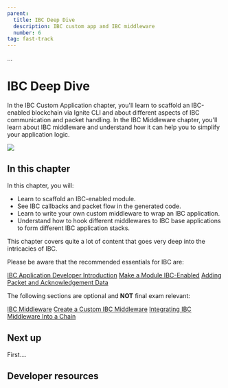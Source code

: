 ```yaml
---
parent:
  title: IBC Deep Dive
  description: IBC custom app and IBC middleware
  number: 6
tag: fast-track
---
```


<div class="tm-overline tm-rf-1 tm-lh-title tm-medium tm-muted">...</div>
<h1 class="mt-4 mb-6">IBC Deep Dive</h1>

In the IBC Custom Application chapter, you'll learn to scaffold an IBC-enabled blockchain via Ignite CLI and about different aspects of IBC communication and packet handling. In the IBC Middleware chapter, you'll learn about IBC middleware and understand how it can help you to simplify your application logic.

![](/)

## In this chapter

<HighlightBox type="learning">

In this chapter, you will:

* Learn to scaffold an IBC-enabled module.
* See IBC callbacks and packet flow in the generated code.
* Learn to write your own custom middleware to wrap an IBC application.
* Understand how to hook different middlewares to IBC base applications to form different IBC application stacks.


</HighlightBox>

<HighlightBox type=”info”>

This chapter covers quite a lot of content that goes very deep into the intricacies of IBC.

Please be aware that the recommended essentials for IBC are:

[IBC Application Developer Introduction](/hands-on-exercise/4-ibc-dev/ibc-app-intro.md)
[Make a Module IBC-Enabled](/hands-on-exercise/4-ibc-dev/ibc-app-steps.md)
[Adding Packet and Acknowledgement Data](/hands-on-exercise/4-ibc-dev/ibc-app-packets.md)

The following sections are optional and **NOT** final exam relevant:

[IBC Middleware](/hands-on-exercise/4-ibc-dev/ibc-mw-intro.md)
[Create a Custom IBC Middleware](/hands-on-exercise/4-ibc-dev/ibc-mw-develop.md)
[Integrating IBC Middleware Into a Chain](/hands-on-exercise/4-ibc-dev/ibc-mw-integrate.md)

</HighlightBox>


## Next up

First....

## Developer resources

<div v-for="resource in $themeConfig.resources">
  <Resource
    :title="resource.title"
    :description="resource.description"
    :links="resource.links"
    :image="resource.image"
    :large="true"
  />
  <br/>
</div>
